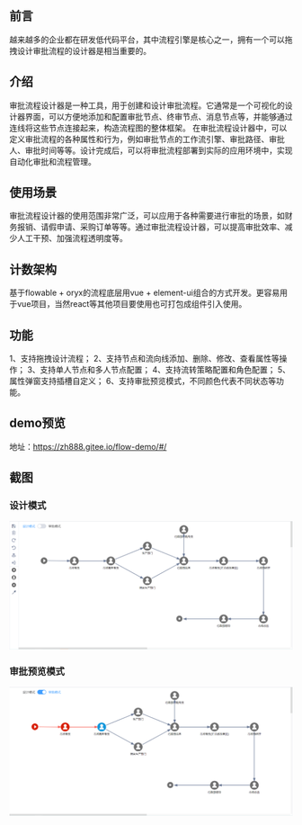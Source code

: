 ## 前言
越来越多的企业都在研发低代码平台，其中流程引擎是核心之一，拥有一个可以拖拽设计审批流程的设计器是相当重要的。

## 介绍
审批流程设计器是一种工具，用于创建和设计审批流程。它通常是一个可视化的设计器界面，可以方便地添加和配置审批节点、终审节点、消息节点等，并能够通过连线将这些节点连接起来，构造流程图的整体框架。
在审批流程设计器中，可以定义审批流程的各种属性和行为，例如审批节点的工作流引擎、审批路径、审批人、审批时间等等。设计完成后，可以将审批流程部署到实际的应用环境中，实现自动化审批和流程管理。

## 使用场景
审批流程设计器的使用范围非常广泛，可以应用于各种需要进行审批的场景，如财务报销、请假申请、采购订单等等。通过审批流程设计器，可以提高审批效率、减少人工干预、加强流程透明度等。

## 计数架构
基于flowable + oryx的流程底层用vue + element-ui组合的方式开发。更容易用于vue项目，当然react等其他项目要使用也可打包成组件引入使用。

## 功能
1、支持拖拽设计流程；
2、支持节点和流向线添加、删除、修改、查看属性等操作；
3、支持单人节点和多人节点配置；
4、支持流转策略配置和角色配置；
5、属性弹窗支持插槽自定义；
6、支持审批预览模式，不同颜色代表不同状态等功能。

## demo预览
地址：https://zh888.gitee.io/flow-demo/#/

## 截图
### 设计模式
![输入图片说明](39dbfa7f0ead8236425f2cfc61a5d6c.png)
### 审批预览模式
![输入图片说明](4208656014e640fb4822a53cf9a9546.png)

